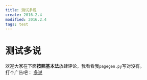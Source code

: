 ```yaml
---
title: 测试多说
create: 2016.2.4
modified: 2016.2.4
tags: test
---
```

# 测试多说
欢迎大家在下面**按照基本法**放肆评论，我看看我`pagegen.py`写对没有。  
打个广告吧： [多说](http://duoshuo.com/)
